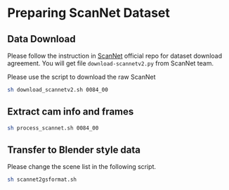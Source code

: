 # Preparing ScanNet Dataset

## Data Download

Please follow the instruction in [ScanNet](https://github.com/ScanNet/ScanNet) official repo for dataset download agreement. You will get file ```download-scannetv2.py``` from ScanNet team.

Please use the script to download the raw ScanNet

```bash
sh download_scannetv2.sh 0084_00
```

## Extract cam info and frames

```bash
sh process_scannet.sh 0084_00
```

## Transfer to Blender style data
Please change the scene list in the following script.

```bash
sh scannet2gsformat.sh
```

